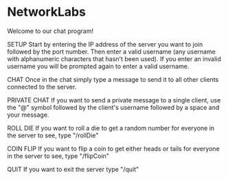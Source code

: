 # NetworkLabs
Welcome to our chat program!

SETUP Start by entering the IP address of the server you want to join followed by the port number. Then enter a valid username (any username with alphanumeric characters that hasn't been used). If you enter an invalid username you will be prompted again to enter a valid username.

CHAT Once in the chat simply type a message to send it to all other clients connected to the server.

PRIVATE CHAT If you want to send a private message to a single client, use the "@" symbol followed by the client's username followed by a space and your message.

ROLL DIE If you want to roll a die to get a random number for everyone in the server to see, type "/rollDie"

COIN FLIP If you want to flip a coin to get either heads or tails for everyone in the server to see, type "/flipCoin"

QUIT If you want to exit the server type "/quit"
